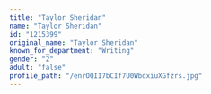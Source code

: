 ```yaml
---
title: "Taylor Sheridan"
name: "Taylor Sheridan"
id: "1215399"
original_name: "Taylor Sheridan"
known_for_department: "Writing"
gender: "2"
adult: "false"
profile_path: "/enrOQII7bCIf7U0WbdxiuXGfzrs.jpg"
---
```

